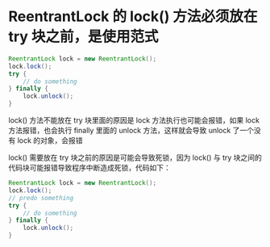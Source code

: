 # ReentrantLock 的 lock() 方法必须放在 try 块之前，是使用范式

```java
ReentrantLock lock = new ReentrantLock();
lock.lock();
try {
    // do something
} finally {
    lock.unlock();
}
```

lock() 方法不能放在 try 块里面的原因是 lock 方法执行也可能会报错，如果 lock 方法报错，也会执行 finally 里面的 unlock 方法，这样就会导致 unlock 了一个没有 lock 的对象，会报错

lock() 需要放在 try 块之前的原因是可能会导致死锁，因为 lock() 与 try 块之间的代码块可能报错导致程序中断造成死锁，代码如下：

```java
ReentrantLock lock = new ReentrantLock();
lock.lock();
// predo something
try {
    // do something
} finally {
    lock.unlock();
}
```
